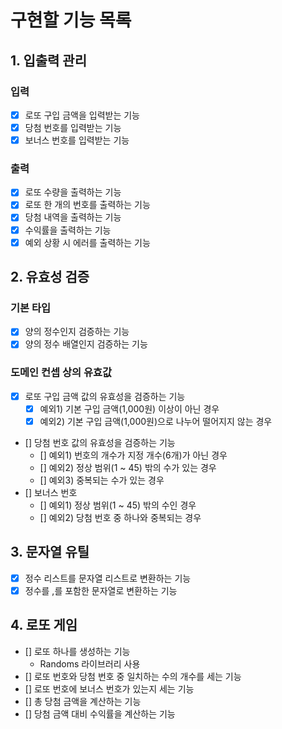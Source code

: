 # 구현할 기능 목록

## 1. 입출력 관리

### 입력

- [x] 로또 구입 금액을 입력받는 기능
- [x] 당첨 번호를 입력받는 기능
- [x] 보너스 번호를 입력받는 기능

### 출력

- [x] 로또 수량을 출력하는 기능
- [x] 로또 한 개의 번호를 출력하는 기능
- [x] 당첨 내역을 출력하는 기능
- [x] 수익률을 출력하는 기능
- [x] 예외 상황 시 에러를 출력하는 기능

## 2. 유효성 검증

### 기본 타입

- [x] 양의 정수인지 검증하는 기능
- [x] 양의 정수 배열인지 검증하는 기능

### 도메인 컨셉 상의 유효값

- [x] 로또 구입 금액 값의 유효성을 검증하는 기능
    - [x] 예외1) 기본 구입 금액(1,000원) 이상이 아닌 경우
    - [x] 예외2) 기본 구입 금액(1,000원)으로 나누어 떨어지지 않는 경우
- [] 당첨 번호 값의 유효성을 검증하는 기능
    - [] 예외1) 번호의 개수가 지정 개수(6개)가 아닌 경우
    - [] 예외2) 정상 범위(1 ~ 45) 밖의 수가 있는 경우
    - [] 예외3) 중복되는 수가 있는 경우
- [] 보너스 번호
    - [] 예외1) 정상 범위(1 ~ 45) 밖의 수인 경우
    - [] 예외2) 당첨 번호 중 하나와 중복되는 경우

## 3. 문자열 유틸

- [x] 정수 리스트를 문자열 리스트로 변환하는 기능
- [x] 정수를 ,를 포함한 문자열로 변환하는 기능

## 4. 로또 게임

- [] 로또 하나를 생성하는 기능
    - Randoms 라이브러리 사용
- [] 로또 번호와 당첨 번호 중 일치하는 수의 개수를 세는 기능
- [] 로또 번호에 보너스 번호가 있는지 세는 기능
- [] 총 당첨 금액을 계산하는 기능
- [] 당첨 금액 대비 수익률을 계산하는 기능